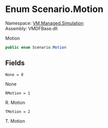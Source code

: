# Enum Scenario.Motion

Namespace: [VM.Managed.Simulation](VM.Managed.Simulation.md)  
Assembly: VMDFBase.dll  

Motion

```csharp
public enum Scenario.Motion
```

## Fields

`None = 0` 

None



`RMotion = 1` 

R. Motion



`TMotion = 2` 

T. Motion




